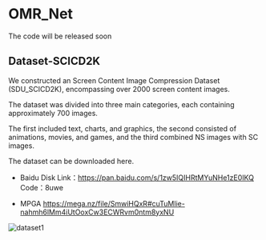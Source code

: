 # OMR_Net

The code will be released soon

## Dataset-SCICD2K

We constructed an Screen Content Image Compression Dataset (SDU_SCICD2K), encompassing over 2000 screen content images. 

The dataset was divided into three main categories, each containing approximately 700 images. 

The first included text, charts, and graphics, the second consisted of animations, movies, and games, and the third combined NS images with SC images.

The dataset can be downloaded here.

- Baidu Disk
Link：https://pan.baidu.com/s/1zw5IQIHRtMYuNHe1zE0IKQ 
Code：8uwe

- MPGA
https://mega.nz/file/SmwiHQxR#cuTuMlie-nahmh6lMm4iUtOoxCw3ECWRvm0ntm8yxNU




![dataset1](https://github.com/SunshineSki/OMR_Net/assets/34992999/ac1b5bf7-9f85-4e29-b3d2-39248d65555a)
